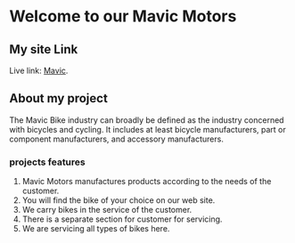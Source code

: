 # Welcome to our Mavic Motors

## My site Link
Live link: [Mavic](https://mavic-34ecd.web.app/).

## About my project
The Mavic Bike industry can broadly be defined as the industry concerned with bicycles and cycling. It includes at least bicycle manufacturers, part or component manufacturers, and accessory manufacturers.

### projects features

1. Mavic Motors manufactures products according to the needs of the customer.
2. You will find the bike of your choice on our web site.
3. We carry bikes in the service of the customer.
4. There is a separate section for customer for servicing.
5. We are servicing all types of bikes here.